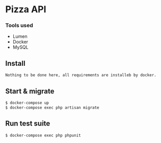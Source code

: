 # Pizza API


### Tools used

* Lumen
* Docker
* MySQL

## Install

```bash
Nothing to be done here, all requirements are installeb by docker.
```

## Start & migrate

```bash
$ docker-compose up
$ docker-compose exec php artisan migrate
```


## Run test suite

```bash
$ docker-compose exec php phpunit
```
